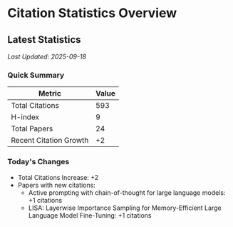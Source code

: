 # Citation Statistics Overview

## Latest Statistics
*Last Updated: 2025-09-18*

### Quick Summary
| Metric | Value |
| ------ | ----- |
| Total Citations | 593 |
| H-index | 9 |
| Total Papers | 24 |
| Recent Citation Growth | +2 |

### Today's Changes
- Total Citations Increase: +2
- Papers with new citations:
  - Active prompting with chain-of-thought for large language models: +1 citations
  - LISA: Layerwise Importance Sampling for Memory-Efficient Large Language Model Fine-Tuning: +1 citations